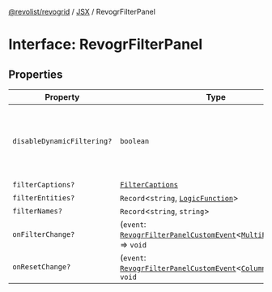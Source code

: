 [@revolist/revogrid](README.md) / [JSX](Namespace.JSX.md) / RevogrFilterPanel

# Interface: RevogrFilterPanel

## Properties

| Property | Type | Description | Defined in |
| ------ | ------ | ------ | ------ |
| `disableDynamicFiltering?` | `boolean` | Disables dynamic filtering. A way to apply filters on Save only | [src/components.d.ts:1829](https://github.com/revolist/revogrid/blob/b102ae971c99d2b260b571c48c9b2f785d580474/src/components.d.ts#L1829) |
| `filterCaptions?` | [`FilterCaptions`](TypeAlias.FilterCaptions.md) | - | [src/components.d.ts:1830](https://github.com/revolist/revogrid/blob/b102ae971c99d2b260b571c48c9b2f785d580474/src/components.d.ts#L1830) |
| `filterEntities?` | `Record`\<`string`, [`LogicFunction`](TypeAlias.LogicFunction.md)\> | - | [src/components.d.ts:1831](https://github.com/revolist/revogrid/blob/b102ae971c99d2b260b571c48c9b2f785d580474/src/components.d.ts#L1831) |
| `filterNames?` | `Record`\<`string`, `string`\> | - | [src/components.d.ts:1832](https://github.com/revolist/revogrid/blob/b102ae971c99d2b260b571c48c9b2f785d580474/src/components.d.ts#L1832) |
| `onFilterChange?` | (`event`: [`RevogrFilterPanelCustomEvent`](Interface.RevogrFilterPanelCustomEvent.md)\<[`MultiFilterItem`](TypeAlias.MultiFilterItem.md)\>) => `void` | - | [src/components.d.ts:1833](https://github.com/revolist/revogrid/blob/b102ae971c99d2b260b571c48c9b2f785d580474/src/components.d.ts#L1833) |
| `onResetChange?` | (`event`: [`RevogrFilterPanelCustomEvent`](Interface.RevogrFilterPanelCustomEvent.md)\<[`ColumnProp`](TypeAlias.ColumnProp.md)\>) => `void` | - | [src/components.d.ts:1834](https://github.com/revolist/revogrid/blob/b102ae971c99d2b260b571c48c9b2f785d580474/src/components.d.ts#L1834) |
